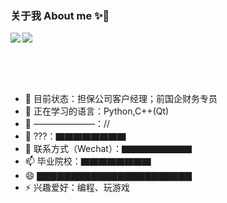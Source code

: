 ### 关于我 About me ✨👋


<!--[![InfinityEx's GitHub stats]-->
<img src="https://github-readme-stats.vercel.app/api?username=InfinityEx&card_width=420" align="left">
<img src="https://github-readme-stats.vercel.app/api/top-langs/?username=InfinityEx&layout=compact&card_width=320" align="center">

<br><br><br>
- 🔭 目前状态：担保公司客户经理；前国企财务专员
- 🌱 正在学习的语言：Python,C++(Qt)
- 👯 ———————：//
- 🤔 ???：▇▇▇▇▇▇▇▇
- 💬 联系方式（Wechat）：▇▇▇▇▇▇▇▇
- 📫 毕业院校：▇▇▇▇▇▇▇▇
- 😄 ▇▇▇▇▇▇▇▇▇▇▇▇▇▇▇▇▇▇▇▇▇▇▇
- ⚡ 兴趣爱好：编程、玩游戏
</p>
<!--**InfinityEx/InfinityEx** is a ✨ _special_ ✨ repository because its `README.md` (this file) appears on your GitHub profile.-->
